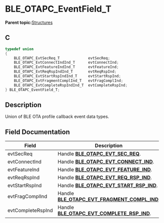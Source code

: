 # BLE\_OTAPC\_EventField\_T

**Parent topic:**[Structures](GUID-F8D41958-4513-4D79-8AF8-05E34E981007.md)

## C

```c
typedef union
{
    BLE_OTAPC_EvtSecReq_T             evtSecReq;
    BLE_OTAPC_EvtConnectIndInd_T      evtConnectInd;
    BLE_OTAPC_EvtFeatureIndInd_T      evtFeatureInd;
    BLE_OTAPC_EvtReqRspIndInd_T       evtReqRspInd;
    BLE_OTAPC_EvtStartRspIndInd_T     evtStartRspInd;
    BLE_OTAPC_EvtFragmentComplInd_T   evtFragComplInd;
    BLE_OTAPC_EvtCompleteRspIndInd_T  evtCompleteRspInd;
} BLE_OTAPC_EventField_T;
```

## Description

Union of BLE OTA profile callback event data types.

## Field Documentation

|Field|Description|
|-----|-----------|
|evtSecReq|Handle **[BLE\_OTAPC\_EVT\_SEC\_REQ](GUID-077CD1BC-2971-434D-8292-8D749FABC643.md)**.|
|evtConnectInd|Handle **[BLE\_OTAPC\_EVT\_CONNECT\_IND](GUID-077CD1BC-2971-434D-8292-8D749FABC643.md)**.|
|evtFeatureInd|Handle **[BLE\_OTAPC\_EVT\_FEATURE\_IND](GUID-077CD1BC-2971-434D-8292-8D749FABC643.md)**.|
|evtReqRspInd|Handle **[BLE\_OTAPC\_EVT\_REQ\_RSP\_IND](GUID-077CD1BC-2971-434D-8292-8D749FABC643.md)**.|
|evtStartRspInd|Handle **[BLE\_OTAPC\_EVT\_START\_RSP\_IND](GUID-077CD1BC-2971-434D-8292-8D749FABC643.md)**.|
|evtFragComplInd|Handle **[BLE\_OTAPC\_EVT\_FRAGMENT\_COMPL\_IND](GUID-077CD1BC-2971-434D-8292-8D749FABC643.md)**.|
|evtCompleteRspInd|Handle **[BLE\_OTAPC\_EVT\_COMPLETE\_RSP\_IND](GUID-077CD1BC-2971-434D-8292-8D749FABC643.md)**.|

